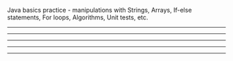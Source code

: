 Java basics practice - manipulations with Strings, Arrays, If-else statements, For loops, Algorithms, Unit tests, etc.



*	*	*****	*		*		  *  			*****	 *		*	*	  *			*
*	*	*		*		*		*	*			  *	   *   *	*	*	*   *		*
*****	*****	*		*		*	*			  *	   *****	*	*	*****		*
*	*	*		*		*		*	*		  *	  *	   *   *	*	*	*   *
*	*	*****	*****	*****	  *			  *****	   *   *	  *		*   *		*